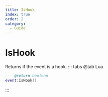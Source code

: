 ```yaml
---
title: IsHook
index: true
order: 2
category:
  - Guide
---
```


# IsHook
Returns if the event is a hook.
::: tabs
@tab Lua
```lua
--- @return boolean
event:IsHook()
```

:::